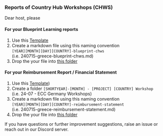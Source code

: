 ### Reports of Country Hub Workshops (CHWS) 

Dear host, please

#### For your Blueprint Learning reports
1. Use this [Template](https://github.com/eucardano/operations-framework/blob/main/countryhubs/templates_reporting_blueprints_from_chws.md)
2. Create a markdown file using this naming convention   
`[YEAR][MONTH][DAY][COUNTRY]-blueprint-chws`  
 (i.e. 240715-greece-blueprint-chws.md)
3. Drop the your file into [this folder](https://github.com/eucardano/operations-framework/tree/main/countryhubs/reports/blueprints) 

#### For your Reimbursement Report / Financial Statement
1. Use this [Template](https://github.com/eucardano/operations-framework/blob/main/countryhubs/reports/templates_reporting_reimbursement_of_chws.md))
2. Create a folder 
   `[SHORTYEAR]-[MONTH] - [PROJECT] [COUNTRY] Workshop`
   (i.e. 24-07 - ECC Germany Workshops)
4. Create a markdown file using this naming convention   
   `[YEAR][MONTH][DAY][COUNTRY]-reimbursement-statement`  
   (i.e. 240715-greece-reimbursement-statement.md)
5. Drop the your file into [this folder](https://github.com/eucardano/operations-framework/tree/main/countryhubs/reports/reimbursements) 

If you have questions or further improvement suggestions, raise an issue or reach out in our Discord server.
